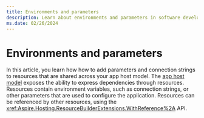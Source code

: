 ```yaml
---
title: Environments and parameters
description: Learn about environments and parameters in software development.
ms.date: 02/26/2024
---
```


# Environments and parameters

In this article, you learn how how to add parameters and connection strings to resources that are shared across your app host model. The [app host model](app-host-overview.md) exposes the ability to express dependencies through resources. Resources contain environment variables, such as connection strings, or other parameters that are used to configure the application. Resources can be referenced by other resources, using the <xref:Aspire.Hosting.ResourceBuilderExtensions.WithReference%2A> API.
